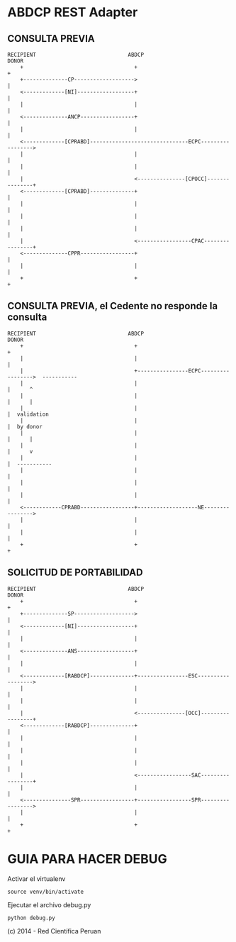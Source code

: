 ABDCP REST Adapter
==================


CONSULTA PREVIA
---

    RECIPIENT                             ABDCP                                 DONOR
        +                                   +                                     +  
        +--------------CP------------------->                                     |  
        <-------------[NI]------------------+                                     |  
        |                                   |                                     |  
        <--------------ANCP-----------------+                                     |  
        |                                   |                                     |  
        <-------------[CPRABD]-------------------------------ECPC----------------->  
        |                                   |                                     |  
        |                                   |                                     |  
        |                                   <---------------[CPOCC]---------------+  
        <-------------[CPRABD]--------------+                                     |  
        |                                   |                                     |  
        |                                   |                                     |  
        |                                   |                                     |  
        |                                   <-----------------CPAC----------------+  
        <--------------CPPR-----------------+                                     |  
        |                                   |                                     |  
        +                                   +                                     +  

CONSULTA PREVIA, el Cedente no responde la consulta
---

    RECIPIENT                             ABDCP                                 DONOR
        +                                   +                                     +  
        |                                   |                                     |  
        |                                   +----------------ECPC----------------->  -----------
        |                                   |                                     |      ^
        |                                   |                                     |      |    
        |                                   |                                     |  validation
        |                                   |                                     |  by donor
        |                                   |                                     |      |
        |                                   |                                     |      v
        |                                   |                                     |  -----------
        |                                   |                                     |  
        |                                   |                                     |  
        |                                   |                                     |  
        <------------CPRABD-----------------+-------------------NE---------------->  
        |                                   |                                     |  
        |                                   |                                     |  
        +                                   +                                     +  


SOLICITUD DE PORTABILIDAD
---

    RECIPIENT                             ABDCP                                 DONOR
        +                                   +                                     +  
        +--------------SP------------------->                                     |  
        <-------------[NI]------------------+                                     |  
        |                                   |                                     |  
        <--------------ANS------------------+                                     |  
        |                                   |                                     |  
        <-------------[RABDCP]--------------+----------------ESC------------------>  
        |                                   |                                     |  
        |                                   |                                     |  
        |                                   <---------------[OCC]-----------------+  
        <-------------[RABDCP]--------------+                                     |  
        |                                   |                                     |  
        |                                   |                                     |  
        |                                   |                                     |  
        |                                   <-----------------SAC-----------------+  
        |                                   |                                     |  
        <---------------SPR-----------------+-----------------SPR----------------->
        |                                   |                                     |  
        +                                   +                                     +  


GUIA PARA HACER DEBUG
===

Activar el virtualenv

    source venv/bin/activate

Ejecutar el archivo debug.py

    python debug.py

(c) 2014 - Red Científica Peruan
